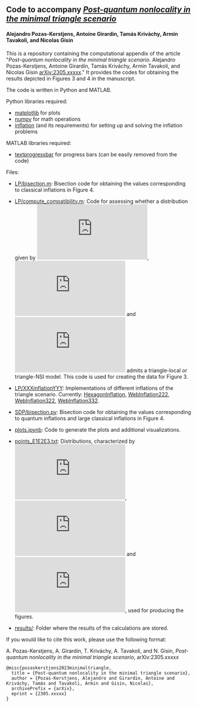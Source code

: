 ## Code to accompany *[Post-quantum nonlocality in the minimal triangle scenario](https://www.arxiv.org/abs/2305.xxxxx)*
#### Alejandro Pozas-Kerstjens, Antoine Girardin, Tamás Kriváchy, Armin Tavakoli, and Nicolas Gisin

This is a repository containing the computational appendix of the article "*Post-quantum nonlocality in the minimal triangle scenario*. Alejandro Pozas-Kerstjens, Antoine Girardin, Tamás Kriváchy, Armin Tavakoli, and Nicolas Gisin [arXiv:2305.xxxxx](https://www.arxiv.org/abs/2305.xxxxx)." It provides the codes for obtaining the results depicted in Figures 3 and 4 in the manuscript.

The code is written in Python and MATLAB.

Python libraries required:
- [matplotlib](https://matplotlib.org) for plots
- [numpy](https://www.numpy.org) for math operations
- [inflation](https://www.github.com/ecboghiu/inflation) (and its requirements) for setting up and solving the inflation problems

MATLAB libraries required:
- [textprogressbar](https://github.com/megasthenis/textprogressbar) for progress bars (can be easily removed from the code)

Files:

  - [LP/bisection.m](https://github.com/apozas/minimal-triangle/blob/main/LP/bisection.m): Bisection code for obtaining the values corresponding to classical inflations in Figure 4.

  - [LP/compute_compatibility.m](https://github.com/apozas/minimal-triangle/blob/main/LP/compute_compatibility.m): Code for assessing whether a distribution given by ![](https://latex.codecogs.com/svg.latex?E_1), ![](https://latex.codecogs.com/svg.latex?E_2) and ![](https://latex.codecogs.com/svg.latex?E_3) admits a triangle-local or triangle-NSI model. This code is used for creating the data for Figure 3.

  - [LP/XXXinflationYYY](https://github.com/apozas/minimal-triangle/blob/main/LP/): Implementations of different inflations of the triangle scenario. Currently: [HexagonInflation](https://github.com/apozas/minimal-triangle/blob/main/LP/HexagonInflation.m), [WebInflation222](https://github.com/apozas/minimal-triangle/blob/main/LP/WebInflation222.m), [WebInflation322](https://github.com/apozas/minimal-triangle/blob/main/LP/WebInflation322.m), [WebInflation332](https://github.com/apozas/minimal-triangle/blob/main/LP/WebInflation332.m).

  - [SDP/bisection.py](https://github.com/apozas/minimal-triangle/blob/main/SDP/bisection.py): Bisection code for obtaining the values corresponding to quantum inflations and large classical inflations in Figure 4.

  - [plots.ipynb](https://github.com/apozas/minimal-triangle/blob/main/plots.ipynb): Code to generate the plots and additional visualizations.

  - [points_E1E2E3.txt](https://github.com/apozas/minimal-triangle/blob/main/points_E1E2E3.txt): Distributions, characterized by ![](https://latex.codecogs.com/svg.latex?E_1), ![](https://latex.codecogs.com/svg.latex?E_2) and ![](https://latex.codecogs.com/svg.latex?E_3), used for producing the figures.

  - [results/](https://github.com/apozas/minimal-triangle/blob/main/results/): Folder where the results of the calculations are stored.

If you would like to cite this work, please use the following format:

A. Pozas-Kerstjens, A. Girardin, T. Kriváchy, A. Tavakoli, and N. Gisin, _Post-quantum nonlocality in the minimal triangle scenario_, arXiv:2305.xxxxx

```
@misc{pozaskerstjens2023minimaltriangle,
  title = {Post-quantum nonlocality in the minimal triangle scenario},
  author = {Pozas-Kerstjens, Alejandro and Girardin, Antoine and Kriváchy, Tamás and Tavakoli, Armin and Gisin, Nicolas},
  archivePrefix = {arXiv},
  eprint = {2305.xxxxx}
}
```
